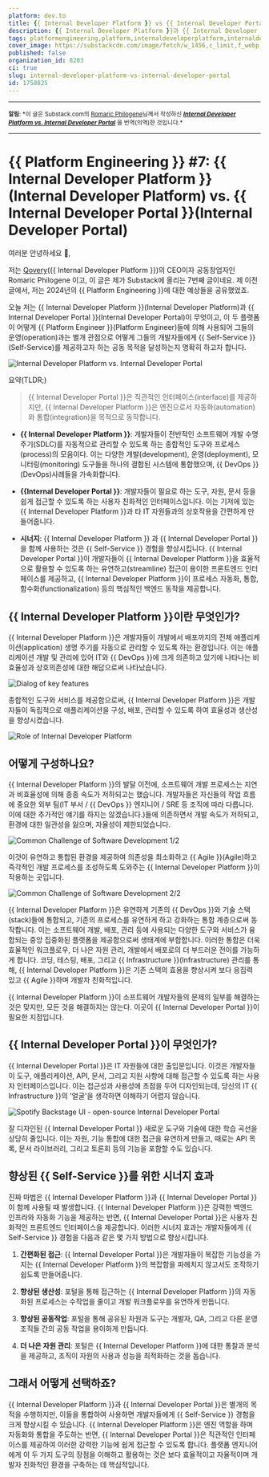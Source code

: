 ```yaml
---
platform: dev.to
title: {{ Internal Developer Platform }} vs {{ Internal Developer Portal }}
description: {{ Internal Developer Platform }}과 {{ Internal Developer Portal }}의 차이와 시너지 효과.
tags: platformengineering,platform,internaldeveloperplatform,internaldeveloperportal
cover_image: https://substackcdn.com/image/fetch/w_1456,c_limit,f_webp,q_auto:good,fl_progressive:steep/https%3A%2F%2Fsubstack-post-media.s3.amazonaws.com%2Fpublic%2Fimages%2F93c4c8fe-87ed-4bc2-9077-6cc57bdea089_4042x2705.png
published: false
organization_id: 8203
ci: true
slug: internal-developer-platform-vs-internal-developer-portal
id: 1758825
---
```


---

<small>**알림**: \*이 글은 Substack.com의 [Romaric Philogene](https://substack.com/@rophilogene)님께서 작성하신 [**_Internal Developer Platform vs. Internal Developer Portal_**](https://romaricphilogene.substack.com/p/platform-engineering-7-internal-developer) 을 번역(의역)한 것입니다.\*</small>

---

# {{ Platform Engineering }} #7: {{ Internal Developer Platform }}(Internal Developer Platform) vs. {{ Internal Developer Portal }}(Internal Developer Portal)

여러분 안녕하세요 👋,

저는 [Qovery](https://www.qovery.com/)({{ Internal Developer Platform }})의 CEO이자 공동창업자인 Romaric Philogene 이고, 이 글은 제가 Substack에 올리는 7번째 글이네요. 제 이전 글에서, 저는 2024년의 {{ Platform Engineering }}에 대한 예상들을 공유했었죠.

오늘 저는 {{ Internal Developer Platform }}(Internal Developer Platform)과 {{ Internal Developer Portal }}(Internal Developer Portal)이 무엇이고, 이 두 플랫폼이 어떻게 {{ Platform Engineer }}(Platform Engineer)들에 의해 사용되어 그들의 운영(operation)과는 별개 관점으로 어떻게 그들의 개발자들에게 {{ Self-Service }}(Self-Service)를 제공하고자 하는 공동 목적을 달성하는지 명확히 하고자 합니다.

![Internal Developer Platform vs. Internal Developer Portal](https://substackcdn.com/image/fetch/w_1456,c_limit,f_webp,q_auto:good,fl_progressive:steep/https%3A%2F%2Fsubstack-post-media.s3.amazonaws.com%2Fpublic%2Fimages%2F93c4c8fe-87ed-4bc2-9077-6cc57bdea089_4042x2705.png)

요약(TLDR;)

> {{ Internal Developer Portal }}은 직관적인 인터페이스(interface)를 제공하지만, {{ Internal Developer Platform }}은 엔진으로서 자동화(automation)와 통합(integration)을 목적으로 동작합니다.

- **{{ Internal Developer Platform }}**: 개발자들이 전반적인 소프트웨어 개발 수명 주기(SDLC)를 자동적으로 관리할 수 있도록 하는 종합적인 도구와 프로세스(process)의 모음이다. 이는 다양한 개발(development), 운영(deployment), 모니터링(monitoring) 도구들을 하나의 결합된 시스템에 통합했으며, {{ DevOps }}(DevOps)사례들을 가속화합니다.

- **{{Internal Developer Portal }}**: 개발자들이 필요로 하는 도구, 자원, 문서 등을 쉽게 접근할 수 있도록 하는 사용자 친화적인 인터페이스입니다. 이는 기저에 있는 {{ Internal Developer Platform }}과 타 IT 자원들과의 상호작용을 간편하게 만들어줍니다.

- **시너지**: {{ Internal Developer Platform }} 과 {{ Internal Developer Portal }}을 함께 사용하는 것은 {{ Self-Service }} 경험을 향상시킵니다. {{ Internal Developer Portal }}이 개발자들이 {{ Internal Developer Platform }}을 효율적으로 활용할 수 있도록 하는 유연하고(streamline) 접근이 용이한 프론트엔드 인터페이스를 제공하고, {{ Internal Developer Platform }}이 프로세스 자동화, 통합, 함수화(functionalization) 등의 핵심적인 백엔드 동작을 제공합니다.

## {{ Internal Developer Platform }}이란 무엇인가?

{{ Internal Developer Platform }}은 개발자들이 개발에서 배포까지의 전체 애플리케이션(application) 생명 주기를 자동으로 관리할 수 있도록 하는 환경입니다. 이는 애플리케이션 개발 및 관리에 있어 IT와 {{ DevOps }}에 크게 의존하고 있기에 나타나는 비효율성과 상호의존성에 대한 해답으로써 나타났습니다.

![Dialog of key features](https://substackcdn.com/image/fetch/w_1456,c_limit,f_webp,q_auto:good,fl_progressive:steep/https%3A%2F%2Fsubstack-post-media.s3.amazonaws.com%2Fpublic%2Fimages%2F8e3d90c0-e73f-4d77-94de-284bfbc09ae9_1612x410.jpeg)

종합적인 도구와 서비스를 제공함으로써, {{ Internal Developer Platform }}은 개발자들이 독립적으로 애플리케이션을 구성, 배포, 관리할 수 있도록 하여 효율성과 생산성을 향상시켰습니다.

![Role of Internal Developer Platform](https://substackcdn.com/image/fetch/w_1456,c_limit,f_webp,q_auto:good,fl_progressive:steep/https%3A%2F%2Fsubstack-post-media.s3.amazonaws.com%2Fpublic%2Fimages%2F828b65b3-bfad-49e5-9669-cc208f116a12_2708x1148.jpeg)

## 어떻게 구성하나요?

{{ Internal Developer Platform }}의 발달 이전에, 소프트웨어 개발 프로세스는 지연과 비효율성에 의해 종종 속도가 저하되고는 했습니다. 개발자들은 자신들의 작업 흐름에 중요한 외부 팀(IT 부서 / {{ DevOps }} 엔지니어 / SRE 등 조직에 따라 다릅니다. 이에 대한 추가적인 얘기를 하지는 않겠습니다.)들에 의존하면서 개발 속도가 저하되고, 환경에 대한 일관성을 잃으며, 자율성이 제한되었습니다.

![Common Challenge of Software Development 1/2](https://substackcdn.com/image/fetch/w_1456,c_limit,f_webp,q_auto:good,fl_progressive:steep/https%3A%2F%2Fsubstack-post-media.s3.amazonaws.com%2Fpublic%2Fimages%2F4d343fa9-5938-4b9a-978f-6b0b82cbbe57_1551x873.jpeg)

이것이 유연하고 통합된 환경을 제공하여 의존성을 최소화하고 {{ Agile }}(Agile)하고 즉각적인 개발 프로세스를 조성하도록 도와주는 {{ Internal Developer Platform }}이 작용하는 곳입니다.

![Common Challenge of Software Development 2/2](https://substackcdn.com/image/fetch/w_1456,c_limit,f_webp,q_auto:good,fl_progressive:steep/https%3A%2F%2Fsubstack-post-media.s3.amazonaws.com%2Fpublic%2Fimages%2Ffa82095a-5940-4c80-89e0-05d0988ffaa8_1549x873.jpeg)

{{ Internal Developer Platform }}은 유연하게 기존의 {{ DevOps }}와 기술 스택(stack)들에 통합되고, 기존의 프로세스를 유연하게 하고 강화하는 통합 계층으로써 동작합니다. 이는 소프트웨어 개발, 배포, 관리 등에 사용되는 다양한 도구와 서비스가 융합되는 중앙 집중화된 플랫폼을 제공함으로써 생태계에 부합합니다. 이러한 통합은 더욱 효율적인 워크플로우, 더 나은 자원 관리, 개발에서 배포로의 더 부드러운 전이를 가능하게 합니다. 코딩, 테스팅, 배포, 그리고 {{ Infrastructure }}(Infrastructure) 관리를 통해, {{ Internal Developer Platform }}은 기존 스택의 효용을 향상시켜 보다 응집력 있고 {{ Agile }}하며 개발자 친화적입니다.

{{ Internal Developer Platform }}이 소프트웨어 개발자들의 문제의 일부를 해결하는 것은 맞지만, 모든 것을 해결하지는 않는다. 이곳이 {{ Internal Developer Portal }}이 필요한 지점입니다.

## {{ Internal Developer Portal }}이 무엇인가?

{{ Internal Developer Portal }}은 IT 자원들에 대한 출입문입니다. 이것은 개발자들이 도구, 애플리케이션, API, 문서, 그리고 지원 사항에 대해 접근할 수 있도록 하는 사용자 인터페이스입니다. 이는 접근성과 사용성에 초점을 두어 디자인되는데, 당신의 IT {{ Infrastructure }}의 '얼굴'을 생각하면 이해하기 어렵지 않습니다.

![Spotify Backstage UI - open-source Internal Developer Portal](https://substackcdn.com/image/fetch/w_1456,c_limit,f_webp,q_auto:good,fl_progressive:steep/https%3A%2F%2Fsubstack-post-media.s3.amazonaws.com%2Fpublic%2Fimages%2F5ffd1c9a-41a4-4d96-83b8-d1671164b764_1600x930.png)

잘 디자인된 {{ Internal Developer Portal }} 새로운 도구와 기술에 대한 학습 곡선을 상당히 줄입니다. 이는 자원, 기능 통합에 대한 접근을 유연하게 만들고, 때로는 API 목록, 문서 라이브러리, 그리고 토론회 등의 기능을 포함할 수도 있습니다.

## 향상된 {{ Self-Service }}를 위한 시너지 효과

진짜 마법은 {{ Internal Developer Platform }}과 {{ Internal Developer Portal }}이 함께 사용될 때 발생합니다. {{ Internal Developer Platform }}은 강력한 백엔드 인프라와 자동화 기능을 제공하는 반면, {{ Internal Developer Portal }}은 사용자 친화적인 프론트엔드 인터페이스을 제공합니다. 이러한 시너지 효과는 개발자들에게 {{ Self-Service }} 경험을 다음과 같은 몇 가지 방법으로 향상시킵니다.

1. **간편화된 접근**: {{ Internal Developer Portal }}은 개발자들이 복잡한 기능성을 가지는 {{ Internal Developer Platform }}의 복잡함을 파헤치지 않고서도 조작하기 쉽도록 만들어줍니다.

2. **향상된 생산성**: 포털을 통해 접근하는 {{ Internal Developer Platform }}의 자동화된 프로세스는 수작업을 줄이고 개발 워크플로우를 유연하게 만듭니다.

3. **향상된 공동작업**: 포털을 통해 공유된 자원과 도구는 개발자, QA, 그리고 다른 운영 조직들 간의 공동 작업을 용이하게 만듭니다.

4. **더 나은 자원 관리**: 포털은 {{ Internal Developer Platform }}에 대한 통찰과 분석을 제공하고, 조직이 자원의 사용과 성능을 최적화하는 것을 돕습니다.

## 그래서 어떻게 선택하죠?

{{ Internal Developer Platform }}과 {{ Internal Developer Portal }}은 별개의 목적을 수행하지만, 이들을 통합하여 사용하면 개발자들에게 {{ Self-Service }} 경험을 크게 향상시킬 수 있습니다. {{ Internal Developer Platform }}은 엔진 역할을 하며 자동화와 통합을 주도하는 반면, {{ Internal Developer Portal }}은 직관적인 인터페이스를 제공하여 이러한 강력한 기능에 쉽게 접근할 수 있도록 합니다. 플랫폼 엔지니어에게 이 두 가지 도구의 장점을 이해하고 활용하는 것은 보다 효율적이고 자율적이며 개발자 친화적인 환경을 구축하는 데 핵심적입니다.
